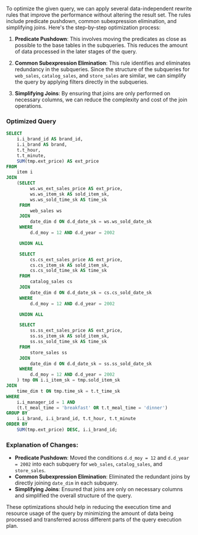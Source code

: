 To optimize the given query, we can apply several data-independent rewrite rules that improve the performance without altering the result set. The rules include predicate pushdown, common subexpression elimination, and simplifying joins. Here's the step-by-step optimization process:

1. **Predicate Pushdown**: This involves moving the predicates as close as possible to the base tables in the subqueries. This reduces the amount of data processed in the later stages of the query.

2. **Common Subexpression Elimination**: This rule identifies and eliminates redundancy in the subqueries. Since the structure of the subqueries for `web_sales`, `catalog_sales`, and `store_sales` are similar, we can simplify the query by applying filters directly in the subqueries.

3. **Simplifying Joins**: By ensuring that joins are only performed on necessary columns, we can reduce the complexity and cost of the join operations.

### Optimized Query

```sql
SELECT 
    i.i_brand_id AS brand_id, 
    i.i_brand AS brand,
    t.t_hour,
    t.t_minute, 
    SUM(tmp.ext_price) AS ext_price 
FROM 
    item i
JOIN 
    (SELECT 
         ws.ws_ext_sales_price AS ext_price, 
         ws.ws_item_sk AS sold_item_sk, 
         ws.ws_sold_time_sk AS time_sk 
     FROM 
         web_sales ws
     JOIN 
         date_dim d ON d.d_date_sk = ws.ws_sold_date_sk
     WHERE 
         d.d_moy = 12 AND d.d_year = 2002

     UNION ALL

     SELECT 
         cs.cs_ext_sales_price AS ext_price, 
         cs.cs_item_sk AS sold_item_sk, 
         cs.cs_sold_time_sk AS time_sk 
     FROM 
         catalog_sales cs
     JOIN 
         date_dim d ON d.d_date_sk = cs.cs_sold_date_sk
     WHERE 
         d.d_moy = 12 AND d.d_year = 2002

     UNION ALL

     SELECT 
         ss.ss_ext_sales_price AS ext_price, 
         ss.ss_item_sk AS sold_item_sk, 
         ss.ss_sold_time_sk AS time_sk 
     FROM 
         store_sales ss
     JOIN 
         date_dim d ON d.d_date_sk = ss.ss_sold_date_sk
     WHERE 
         d.d_moy = 12 AND d.d_year = 2002
    ) tmp ON i.i_item_sk = tmp.sold_item_sk
JOIN 
    time_dim t ON tmp.time_sk = t.t_time_sk
WHERE 
    i.i_manager_id = 1 AND 
    (t.t_meal_time = 'breakfast' OR t.t_meal_time = 'dinner')
GROUP BY 
    i.i_brand, i.i_brand_id, t.t_hour, t.t_minute
ORDER BY 
    SUM(tmp.ext_price) DESC, i.i_brand_id;
```

### Explanation of Changes:
- **Predicate Pushdown**: Moved the conditions `d.d_moy = 12` and `d.d_year = 2002` into each subquery for `web_sales`, `catalog_sales`, and `store_sales`.
- **Common Subexpression Elimination**: Eliminated the redundant joins by directly joining `date_dim` in each subquery.
- **Simplifying Joins**: Ensured that joins are only on necessary columns and simplified the overall structure of the query.

These optimizations should help in reducing the execution time and resource usage of the query by minimizing the amount of data being processed and transferred across different parts of the query execution plan.